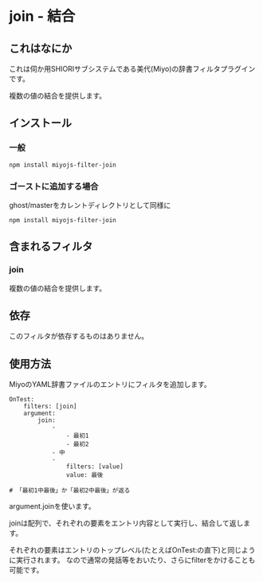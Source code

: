 join - 結合
========================================

これはなにか
----------------------------------------

これは伺か用SHIORIサブシステムである美代(Miyo)の辞書フィルタプラグインです。

複数の値の結合を提供します。

インストール
----------------------------------------

### 一般

    npm install miyojs-filter-join

### ゴーストに追加する場合

ghost/masterをカレントディレクトリとして同様に

    npm install miyojs-filter-join

含まれるフィルタ
----------------------------------------

### join

複数の値の結合を提供します。

依存
----------------------------------------

このフィルタが依存するものはありません。

使用方法
----------------------------------------

MiyoのYAML辞書ファイルのエントリにフィルタを追加します。

    OnTest:
    	filters: [join]
    	argument:
    		join:
    			-
    				- 最初1
    				- 最初2
    			- 中
    			-
    				filters: [value]
    				value: 最後
    
    # 「最初1中最後」か「最初2中最後」が返る

argument.joinを使います。

joinは配列で、それぞれの要素をエントリ内容として実行し、結合して返します。

それぞれの要素はエントリのトップレベル(たとえばOnTest:の直下)と同じように実行されます。
なので通常の発話等をおいたり、さらにfilterをかけることも可能です。
